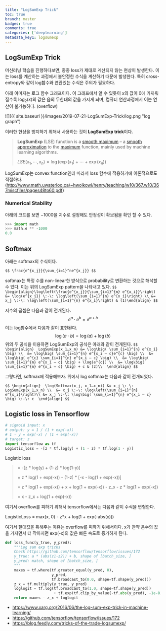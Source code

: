 ```yaml
---
title: "LogSumExp Trick"
toc: true
branch: master
badges: true
comments: true
categories: ['deeplearning']
metadata_key1: logsumexp
---
```



## LogSumExp Trick

머신러닝 학습을 진행하다보면, 종종 loss가 제대로 계산되지 않는 현상이 발생한다. 이는 loss를 계산하는 과정에서 불안정한 수식을 계산하기 때문에 발생한다. 특히 cross-entropy와 같이 log함수와 연관있는 수식은 주의가 필요하다.  

아래 이미지는 로그 함수 그래프이다.  이 그래프에서 알 수 있듯이 $x$의 값이 0에 가까워질수록 $\log_2(x)$의 값은 음의 무한대의 값을 가지게 되며, 컴퓨터 연산과정에서 이는 연산이 불가능하다. (overflow)

![]({{ site.baseurl }}/images/2019-07-21-LogSumExp-Trick/log.png "log graph")


이러한 현상을 방지하기 위해서 사용하는 것이 **LogSumExp trick**이다. 

> **LogSumExp** (LSE) function is a [smooth maximum](https://en.wikipedia.org/wiki/Smooth_maximum) – a [smooth](https://en.wikipedia.org/wiki/Smooth_function) [approximation](https://en.wikipedia.org/wiki/Approximation) to the [maximum](https://en.wikipedia.org/wiki/Maximum) function, mainly used by machine learning algorithms.
>
> $LSE(x_1, \cdots, x_n) = \log(\exp(x_1) + \cdots + \exp(x_n))$



LogSumExp는 convex function인데 따라서 loss 함수에 적용하기에 이론적으로도 적절하다.(http://www.math.uwaterloo.ca/~hwolkowi/henry/teaching/w10/367.w10/367miscfiles/pages48to60.pdf)





### Numerical Stability

아래의 코드를 보면  $-1000$을 지수로 설정해도  안정성이 확보됨을 확인 할 수 있다.

```python
>>> import math
>>> math.e ** -1000
0.0
```



## Softmax

아래는 softmax의 수식이다.

`$$
\frac{e^{x_j}}{\sum_{i=1}^ne^{x_j}}
$$`

softmax는 특정 수를 non-linear한 방식으로 probability로 변환하는 것으로 해석할 수 있다. 이는 위의 LogSumExp pattern을 나타내고 있다.
`$$
\begin{align}\log\left(\frac{e^{x_j}}{\sum_{i=1}^{n} e^{x_i}}\right) &= \log(e^{x_j}) \:-\: \log\left(\sum_{i=1}^{n} e^{x_i}\right) \\ &= x_j \:-\: \log\left(\sum_{i=1}^{n} e^{x_i}\right) & (1)\end{align}
$$`


지수의 곱셈은 다음과 같이 전개된다.
$$
e^a \cdot e^b = e^{a+b}
$$
이는 log함수에서 다음과 같이 표현된다.
$$
\log(a \cdot b) = \log(a) + \log(b)
$$
위의 두 공식을 이용하면 LogSumExp의 공식은 아래와 같이 전개된다.
`$$
\begin{align} 
LogSumExp(x_1…x_n) &= \log\big( \sum_{i=1}^{n} e^{x_i} \big) \\ 
 &= \log\big( \sum_{i=1}^{n} e^{x_i – c}e^{c} \big) \\ 
 &= \log\big( e^{c} \sum_{i=1}^{n} e^{x_i – c} \big) \\ 
 &= \log\big( \sum_{i=1}^{n} e^{x_i – c} \big) + \log(e^{c}) \\ 
 &= \log\big( \sum_{i=1}^{n} e^{x_i – c} \big) + c & (2)\\ 
\end{align}
$$`


그렇다면, softmax에 적용해보자. 위에서 log softmax는 다음과 같이 전개되었다.


`$$
\begin{align} 
\log(Softmax(x_j, x_1…x_n)) &= x_j \:-\: LogSumExp(x_1…x_n) \\ 
&= x_j \:-\: \log\left(\sum_{i=1}^{n} e^{x_i}\right)\\
 &= x_j \:-\: \log\big( \sum_{i=1}^{n} e^{x_i – c} \big) \:-\: c 
\end{align}
$$`



## Logistic loss in Tensorflow

```python
# sigmoid input: x
# output: y = 1 / (1 + exp(-x))
# 1 - y = exp(-x) / (1 + exp(-x))
# target: z 
import tensorflow as tf
Logistic_loss = -[z * tf.log(y) + (1 - z) * tf.log(1 - y)]
```

Logistic loss

> = -[z * log(y) + (1-z) * log(1-y)]
> 
> = z * log(1 + exp(-x)) - (1-z) * [-x - log(1 + exp(-x))]
> 
> = z * log(1 + exp(-x)) + x + log(1 + exp(-x)) - z_x - z * log(1 + exp(-x))
> 
> = x - z_x + log(1 + exp(-x))

여기서 overflow를 피하기 위해서 tensorflow에서는 다음과 같이 수식을 변형한다.

LogisticLoss = max(x, 0) - z*x + log(1 + exp(-abs(x)))

여기서 절대값을 취해주는 이유는 overflow를 피하기 위해서이다. x가 만약 음수의 값을 가지면서 더 작아지면 exp(-x)의 값은 빠른 속도로 증가하게 된다.

```python
def loss_func(y_true, y_pred):
    """Log sum exp tricks
    Check https://github.com/tensorflow/tensorflow/issues/172
    y_true: a * (abs(z1-z2)) + b, shape of [batch_size, ]
    y_pred: match, shape of [batch_size, ]
    """
    maxes = tf.where(tf.greater_equal(y_pred, 0),
                     y_pred,
                     tf.broadcast_to(0.0, shape=tf.shape(y_pred)))
    z_x = tf.multiply(y_true, y_pred)
    loglogit = tf.log(tf.broadcast_to(1.0, shape=tf.shape(y_pred))
                      + tf.exp(tf.clip_by_value(-tf.abs(y_pred), -1e-8, 0)))
    return maxes - z_x + loglogit
```



- https://www.xarg.org/2016/06/the-log-sum-exp-trick-in-machine-learning/
- https://github.com/tensorflow/tensorflow/issues/172
- https://blog.feedly.com/tricks-of-the-trade-logsumexp/